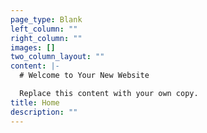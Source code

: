 ```yaml
---
page_type: Blank
left_column: ""
right_column: ""
images: []
two_column_layout: ""
content: |-
  # Welcome to Your New Website

  Replace this content with your own copy.
title: Home
description: ""
---
```

